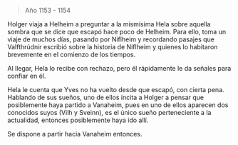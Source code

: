 > Año 1153 - 1154

Holger viaja a Helheim a preguntar a la mismísima Hela sobre aquella sombra que se dice que escapó hace poco de Helheim. Para ello, toma un viaje de muchos días, pasando por Niflheim y recordando pasajes que Valfthrúdnir escribió sobre la historia de Niflheim y quienes lo habitaron brevemente en el comienzo de los tiempos.

Al llegar, Hela lo recibe con rechazo, pero él rápidamente le da señales para confiar en él.

Hela le cuenta que Yves no ha vuelto desde que escapó, con cierta pena. Hablando de sus sueños, uno de ellos incita a Holger a pensar que posiblemente haya partido a Vanaheim, pues en uno de ellos aparecen dos conocidos suyos (Vilh y Sveinn), es el único sueño perteneciente a la actualidad, entonces posiblemente haya ido allí.

Se dispone a partir hacia Vanaheim entonces.